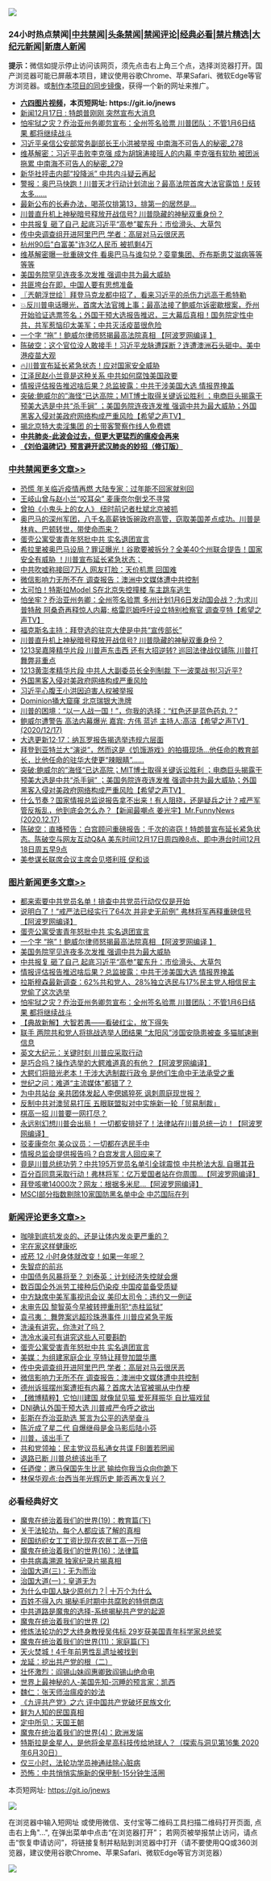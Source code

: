 ![](https://raw.githubusercontent.com/fqnews/bnews/master/64photo/fqnews-qr.jpg)

<div id="tt">
<h3>24小时热点禁闻|<a href="#%E4%B8%AD%E5%85%B1%E7%A6%81%E9%97%BB%E6%9B%B4%E5%A4%9A%E6%96%87%E7%AB%A0">中共禁闻</a>|<a href="#%E5%9B%BE%E7%89%87%E6%96%B0%E9%97%BB%E6%9B%B4%E5%A4%9A%E6%96%87%E7%AB%A0">头条禁闻</a>|<a href="#%E6%96%B0%E9%97%BB%E8%AF%84%E8%AE%BA%E6%9B%B4%E5%A4%9A%E6%96%87%E7%AB%A0">禁闻评论|<a href="#%E5%BF%85%E7%9C%8B%E7%BB%8F%E5%85%B8%E5%A5%BD%E6%96%87">经典必看|<a href="/video.md#%E7%A6%81%E7%89%87%E7%B2%BE%E9%80%89">禁片精选</a>|<a href="https://github.com/fqnews/djy/blob/master/gb/nf1351518.md#1">大纪元新闻</a>|<a href="https://github.com/fqnews/ntdtv/blob/master/gb/prog204.md#1">新唐人新闻</a></h3>
<div><b>提示：</b>微信如提示停止访问该网页，须先点击右上角三个点，选择浏览器打开。国产浏览器可能已屏蔽本项目，建议使用谷歌Chrome、苹果Safari、微软Edge等官方浏览器。或<a href="https://github.com/fqnews/bnews/blob/master/%E5%88%B6%E4%BD%9Cgit%E7%A6%81%E9%97%BB%E9%95%9C%E5%83%8F.md">制作本项目的同步镜像</a>，获得一个新的网址来推广。</div>
<ul>
<li><b><a href="http://d1.bdrive.tk/64.mp4" target="_blank">六四图片视频</a>，本页短网址: https://git.io/jnews</b></li>
<li><a href="/taiwannews/20201217/1449824.md">新闻12月17日 : 特朗普刚刚 突然宣布大消息</a></li>
<li><a href="/topimagenews/20201217/1449883.md">怕牢狱之灾？乔治亚州务卿忽宣布：全州签名验票 川普团队：不管1月6日结果 都将继续战斗</a></li>
<li><a href="/comments/20201217/1449901.md">习近平亲信公安部常务副部长王小洪被举报 中南海不可告人的秘密_278</a></li>
<li><a href="/comments/20201218/1449949.md">维基解密：习近平击败李克强 成为胡锦涛接班人的内幕 李克强有软肋 被团派拖累 中南海不可告人的秘密_279</a></li>
<li><a href="/cbnews/20201218/1450010.md">新华社抨击内部“投降派” 中共内斗疑云再起</a></li>
<li><a href="/bannedvideo/20201218/1450077.md">警报：奥巴马快跑！川普天才行动计划流出？最高法院首席大法官露馅！反转太多……</a></li>
<li><a href="/comments/20201217/1449771.md">最新公布的长寿办法，喝茶仅排第13，排第一的居然是...</a></li>
<li><a href="/cbnews/20201218/1450134.md">川普直升机上神秘暗号释放开战信号? 川普隐藏的神秘双重身份？</a></li>
<li><a href="/topimagenews/20201218/1449998.md">中共报复 砸了自己 起底习近平“高参”翟东升：市侩滑头、大草包</a></li>
<li><a href="/comments/20201218/1450241.md">传中央调查组开进阿里巴巴 学者：高层对马云很厌恶</a></li>
<li><a href="/cbnews/20201217/1449778.md">杭州90后"白富美"诈3亿人民币 被抓剩4万</a></li>
<li><a href="/cnnews/20201218/1450118.md">维基解密曝一批重磅文件 看奥巴马与谁勾兑？娈童集团、乔布斯患艾滋病等等等等</a></li>
<li><a href="/topimagenews/20201218/1450018.md">美国务院罕见连夜多次发推 强调中共为最大威胁</a></li>
<li><a href="/baitai/20201218/1450155.md">共匪垮台在即，中国人要有思想准备</a></li>
<li><a href="/ssgc/20201218/1450032.md">〖兲朝浮世绘〗拜登马克龙都中招了，看来习近平的杀伤力远高于希特勒</a></li>
<li><a href="/bannedvideo/20201218/1450246.md">💥反川普电话曝光，首席大法官摊上事；最高法接了鲍威尔诉密歇根案，乔州开始验证选票签名；外国干预大选报告推迟，三大幕后真相！国务院定性中共，共军惹恼印太美军；中共灭活疫苗很危险</a></li>
<li><a href="/topimagenews/20201218/1450139.md">一个字 “拖”！鲍威尔律师怒揭最高法院真相 【阿波罗网编译 】</a></li>
<li><a href="/cbnews/20201217/1449775.md">陈破空：这个官位没人敢接手！习近平龙脉遭踩断？连遭澳洲石头砸中。美中港疫苗大观</a></li>
<li><a href="/bannedvideo/20201217/1449822.md">🔥川普宣布延长紧急状态！应对国家安全威胁</a></li>
<li><a href="/cnnews/20201218/1450090.md">江泽民赵小兰竟是这种关系 中共如何腐蚀美国政要</a></li>
<li><a href="/topimagenews/20201218/1449985.md">情报评估报告推迟啥后果？总监披露：中共干涉美国大选 情报界掩盖</a></li>
<li><a href="/cbnews/20201218/1450092.md">突破:鲍威尔的”海怪“已达高院；MIT博士取得关键诉讼胜利 ；电商巨头揭露干预美大选是中共“杀手锏” ；美国务院连夜连发推 强调中共为最大威胁；外国黑客入侵对美政府网络构成严重风险【希望之声TV】</a></li>
<li><a href="/lifebaike/20201218/1450117.md">揭北京特大卖淫集团 的士带客警察作线人免费嫖</a></li>
<li><b><a href="/comments/20200211/1275071.md" target="_blank">中共肺炎-此波会过去，但更大更猛烈的瘟疫会再来</a></b></li>
<li><b><a href="/comments/20200207/1272816.md" target="_blank">《刘伯温碑记》预言避开武汉肺炎的妙招（修订版）</a></b></li>
</ul>
</div>

<div class="catlist">
<h3><a href="/cbnews/" target="_blank">中共禁闻</a><span><a href="/cbnews/" target="_blank" rel="nofollow">更多文章>></a></span></h3>
<ul>
<li><a href="/cbnews/20201218/1450347.md" target="_blank">恐慌 年关临近疫情再燃 大陆专家：过年能不回家就别回</a></li>
<li><a href="/cbnews/20201218/1450340.md" target="_blank">王岐山曾与赵小兰“咬耳朵” 麦康奈尔倒戈不寻常</a></li>
<li><a href="/cbnews/20201218/1450284.md" target="_blank">曾拍《小鬼头上的女人》 纽时前记者杜斌北京被抓</a></li>
<li><a href="/cbnews/20201218/1450276.md" target="_blank">奥巴马的深州军团，八千名高薪铁饭碗政府高管，窃取美国差点成功。川普是林肯、巴顿转世，带使命而来？</a></li>
<li><a href="/comments/20201218/1450254.md" target="_blank">蛋壳公寓受害青年怒批中共 实名退团宣言</a></li>
<li><a href="/cbnews/20201218/1450252.md" target="_blank">希拉里被奥巴马设局？罪证曝光！谷歌要被拆分？全美40个州联合提告！国家安全有威胁 ！川普宣布延长紧急状态；</a></li>
<li><a href="/cbnews/20201218/1450248.md" target="_blank">中共吹嘘称接回7万人 网友打脸：天价机票 回国难</a></li>
<li><a href="/comments/20201218/1450240.md" target="_blank">微信影响力无所不在 调查报告：澳洲中文媒体遭中共控制</a></li>
<li><a href="/cbnews/20201218/1450234.md" target="_blank">太可怕！特斯拉Model S在北京失控撞楼 车主跳车逃生</a></li>
<li><a href="/cbnews/20201218/1450214.md" target="_blank">怕坐牢？乔治亚州务卿：全州签名验票 多州计划1月6日发动国会战？;为求川普特赦 阿桑奇再释惊人内幕; 格雷厄姆呼吁设立特别检察官 调查亨特【希望之声TV】</a></li>
<li><a href="/cbnews/20201218/1450196.md" target="_blank">福克斯名主持：拜登选的驻京大使是中共“宣传部长”</a></li>
<li><a href="/cbnews/20201218/1450134.md" target="_blank">川普直升机上神秘暗号释放开战信号? 川普隐藏的神秘双重身份？</a></li>
<li><a href="/cbnews/20201218/1450189.md" target="_blank">1213吴嘉隆精华片段  川普声东击西 还有大招逆转?  巡回法律战仅铺陈 川普打舞弊非重点</a></li>
<li><a href="/cbnews/20201218/1450188.md" target="_blank">1213黄澎孝精华片段  中共人大副委员长全列制裁  下一波栗战书!习近平?</a></li>
<li><a href="/cbnews/20201218/1450179.md" target="_blank">外国黑客入侵对美政府网络构成严重风险</a></li>
<li><a href="/cbnews/20201218/1450178.md" target="_blank">习近平心腹王小洪因迫害人权被举报</a></li>
<li><a href="/cbnews/20201218/1450177.md" target="_blank">Dominion捅大窟窿 北京瑞银大洗牌</a></li>
<li><a href="/comments/20201218/1449926.md" target="_blank">川普的困境：“以一人战一国！”，你我的选择：“红色还是蓝色药丸？”</a></li>
<li><a href="/cbnews/20201218/1450131.md" target="_blank">鲍威尔遭警告 高法内幕爆光  嘉宾: 方伟 蓝述 主持人:高洁【希望之声TV】(2020/12/17)</a></li>
<li><a href="/cbnews/20201218/1450126.md" target="_blank">大选更新12·17：纳瓦罗报告揭选举违规六层面</a></li>
<li><a href="/comments/20201218/1449973.md" target="_blank">拜登到亚特兰大“演说”，然而这是《饥饿游戏》的拍摄现场…他任命的教育部长，比他任命的驻华大使更“辣眼睛”……</a></li>
<li><a href="/cbnews/20201218/1450092.md" target="_blank">突破:鲍威尔的”海怪“已达高院；MIT博士取得关键诉讼胜利 ；电商巨头揭露干预美大选是中共“杀手锏” ；美国务院连夜连发推 强调中共为最大威胁；外国黑客入侵对美政府网络构成严重风险【希望之声TV】</a></li>
<li><a href="/cbnews/20201218/1450071.md" target="_blank">什么节奏？国家情报总监说报告拿不出来！有人阻挠，还是疑兵之计？戒严军管反叛乱，他到底会怎么办？【新闻最嘲点 姜光宇】Mr.FunnyNews (2020.12.17)‬</a></li>
<li><a href="/cbnews/20201218/1450054.md" target="_blank">陈破空：直播预告：白宫顾问重磅报告：千次的盗窃！特朗普宣布延长紧急状态。陈破空与网友互动Q&amp;A 美东时间12月17日周四晚8点、即中港台时间12月18日周五早9点</a></li>
<li><a href="/cbnews/20201218/1450037.md" target="_blank">美参谋长联席会议主席会见塔利班 促和谈</a></li>

</ul>
</div>
<div class="catlist">
<h3><a href="/topimagenews/" target="_blank">图片新闻</a><span><a href="/topimagenews/" target="_blank" rel="nofollow">更多文章>></a></span></h3>
<ul>
<li><a href="/topimagenews/20201218/1450323.md" target="_blank">都来索要中共党员名单！排查中共党员行动仅仅是开始</a></li>
<li><a href="/topimagenews/20201218/1450305.md" target="_blank">说明白了！“戒严法已经实行了64次 并非史无前例” 弗林将军再释重磅信号 【阿波罗网编译】</a></li>
<li><a href="/comments/20201218/1450254.md" target="_blank">蛋壳公寓受害青年怒批中共 实名退团宣言</a></li>
<li><a href="/topimagenews/20201218/1450139.md" target="_blank">一个字 “拖”！鲍威尔律师怒揭最高法院真相 【阿波罗网编译 】</a></li>
<li><a href="/topimagenews/20201218/1450018.md" target="_blank">美国务院罕见连夜多次发推 强调中共为最大威胁</a></li>
<li><a href="/topimagenews/20201218/1449998.md" target="_blank">中共报复 砸了自己 起底习近平“高参”翟东升：市侩滑头、大草包</a></li>
<li><a href="/topimagenews/20201218/1449985.md" target="_blank">情报评估报告推迟啥后果？总监披露：中共干涉美国大选 情报界掩盖</a></li>
<li><a href="/topimagenews/20201218/1449954.md" target="_blank">拉斯穆森最新调查：62%共和党人、28%独立选民与17%民主党人相信民主党偷了这次选举</a></li>
<li><a href="/topimagenews/20201217/1449883.md" target="_blank">怕牢狱之灾？乔治亚州务卿忽宣布：全州签名验票 川普团队：不管1月6日结果 都将继续战斗</a></li>
<li><a href="/comments/20201217/1449706.md" target="_blank">【典故新解】大智若愚——看破红尘，放下得失</a></li>
<li><a href="/topimagenews/20201217/1449777.md" target="_blank">联手 两院共和党人将挑战选举人团结果 “太阳风”涉国安隐患被查 多猫腻速删信息</a></li>
<li><a href="/comments/20201217/1449731.md" target="_blank">英文大纪元：关键时刻 川普应采取行动</a></li>
<li><a href="/topimagenews/20201217/1449567.md" target="_blank">是巧合吗？操作选举的大鳄难道真的有他？【阿波罗网编译】</a></li>
<li><a href="/topimagenews/20201217/1449515.md" target="_blank">大鳄们将赔光老本！干涉大选制裁行政令 是他们生命中无法承受之重</a></li>
<li><a href="/comments/20201217/1449492.md" target="_blank">世纪之问：难道“主流媒体”都错了？</a></li>
<li><a href="/topimagenews/20201217/1449361.md" target="_blank">为中共站台 亲共团体发起人李偲嫣猝死 讽刺周庭现世报？</a></li>
<li><a href="/topimagenews/20201217/1449344.md" target="_blank">反制中共对澳贸易打压 五眼联盟拟对中实施新一轮「贸易制裁」</a></li>
<li><a href="/topimagenews/20201216/1449151.md" target="_blank">棋高一招 川普要一网打尽？</a></li>
<li><a href="/topimagenews/20201216/1449015.md" target="_blank">永远别幻想川普会出局！ 一切都安排好了！法律站在川普总统一边！【阿波罗网编译】</a></li>
<li><a href="/topimagenews/20201216/1449014.md" target="_blank">驳麦康奈尔 美众议员：一切都在选民手中</a></li>
<li><a href="/topimagenews/20201216/1448785.md" target="_blank">情报总监会提供报告吗？白宫发言人回应来了</a></li>
<li><a href="/topimagenews/20201216/1448784.md" target="_blank">竟是川普总统功劳？中共195万党员名单引全球震惊 中共枪法大乱 自曝其丑</a></li>
<li><a href="/topimagenews/20201216/1448783.md" target="_blank">百分百同意采取行动！弗林将军：亿万爱国者站在你周围…【阿波罗网编译】</a></li>
<li><a href="/topimagenews/20201216/1448782.md" target="_blank">拜登咳嗽14000次？网友：根据多米尼…【阿波罗网编译】</a></li>
<li><a href="/topimagenews/20201216/1448632.md" target="_blank">MSCI部分指数剔除10家国防黑名单中企 中芯国际在列</a></li>

</ul>
</div>
<div class="catlist">
<h3><a href="/comments/" target="_blank">新闻评论</a><span><a href="/comments/" target="_blank" rel="nofollow">更多文章>></a></span></h3>
<ul>
<li><a href="/comments/20201218/1450372.md" target="_blank">咖啡到底抗发炎的、还是让体内发炎更严重的？</a></li>
<li><a href="/comments/20201218/1450371.md" target="_blank">宅在家这样健康吃</a></li>
<li><a href="/comments/20201218/1450370.md" target="_blank">戒菸 12 小时身体就改变！如果一年呢？</a></li>
<li><a href="/comments/20201218/1450369.md" target="_blank">失智症的前兆</a></li>
<li><a href="/comments/20201218/1450359.md" target="_blank">中国债务风暴将至？ 刘泰英：计划经济失控就会爆</a></li>
<li><a href="/comments/20201218/1450334.md" target="_blank">数百国企外派劳工接种后仍染疫 中国疫苗备受质疑</a></li>
<li><a href="/comments/20201218/1450325.md" target="_blank">中方缺席中美军事视讯会议 美印太司令：违约又一例证</a></li>
<li><a href="/comments/20201218/1450306.md" target="_blank">未审先囚 黎智英今早被转押重刑犯“赤柱监狱”</a></li>
<li><a href="/comments/20201218/1450290.md" target="_blank">袁弓夷： 舞弊案远超珍珠港事件 川普应紧急平叛</a></li>
<li><a href="/comments/20201218/1450289.md" target="_blank">洗澡有讲究，你洗对了吗？</a></li>
<li><a href="/comments/20201218/1450288.md" target="_blank">洗冷水澡可有讲究这些人可要斟酌</a></li>
<li><a href="/comments/20201218/1450254.md" target="_blank">蛋壳公寓受害青年怒批中共 实名退团宣言</a></li>
<li><a href="/comments/20201218/1450250.md" target="_blank">美媒：为组建家庭企业 亨特让拜登加盟华鹰</a></li>
<li><a href="/comments/20201218/1450241.md" target="_blank">传中央调查组开进阿里巴巴 学者：高层对马云很厌恶</a></li>
<li><a href="/comments/20201218/1450240.md" target="_blank">微信影响力无所不在 调查报告：澳洲中文媒体遭中共控制</a></li>
<li><a href="/comments/20201218/1450237.md" target="_blank">德州诉摇摆州案遭拒有内幕？首席大法官被揭从中作梗</a></li>
<li><a href="/comments/20201218/1450223.md" target="_blank">【微博精粹】它怕川建国 就像鼠见猫 爱死拜振华 自比猫戏鼠</a></li>
<li><a href="/comments/20201218/1450222.md" target="_blank">DNI确认外国干预大选 川普戒严令呼之欲出</a></li>
<li><a href="/comments/20201218/1450219.md" target="_blank">彭斯在乔治亚助选 誓言为公平的选举奋斗</a></li>
<li><a href="/comments/20201218/1450205.md" target="_blank">陈沂成了星二代 自爆继母是金马影后陆小芬</a></li>
<li><a href="/comments/20201218/1450195.md" target="_blank">川普，该出手了</a></li>
<li><a href="/comments/20201218/1450192.md" target="_blank">共和党领袖：民主党议员私通女共谍 FBI置若罔闻</a></li>
<li><a href="/comments/20201218/1450184.md" target="_blank">退路已断 川普总统该出手了</a></li>
<li><a href="/comments/20201218/1450183.md" target="_blank">任迺俊：邀马保国先生比武 输给你我当众向你跪下</a></li>
<li><a href="/comments/20201218/1450182.md" target="_blank">林保华观点:台西当年光辉历史 能否再次复兴？</a></li>

</ul>
</div>

<div class="catlist">
<h3>必看经典好文</h3>
<ul>
<li><a href="/comments/20180716/972458.md" target="_blank">魔鬼在统治着我们的世界(19)：教育篇(下)</a></li>
<li><a href="/topimagenews/20161125/619230.md" target="_blank">关于法轮功，每个人都应该了解的真相</a></li>
<li><a href="/lifebaike/20200515/1328783.md" target="_blank">民国纺织女工工资比现在农民工高一万倍</a></li>
<li><a href="/topimagenews/20180615/958090.md" target="_blank">魔鬼在统治着我们的世界(16)：法律篇</a></li>
<li><a href="/ccpdope/20200412/1311165.md" target="_blank">中共病毒溯源 独家纪录片揭真相</a></li>
<li><a href="/cbnews/20180309/912114.md" target="_blank">治国大道(三)：无为而治</a></li>
<li><a href="/cbnews/20180307/911097.md" target="_blank">治国大道(一)：皇道无为</a></li>
<li><a href="/ssgc/20200715/1360940.md" target="_blank">为什么中国人缺少原创力？| 十万个为什么</a></li>
<li><a href="/lifebaike/20200711/1358994.md" target="_blank">百姓不得入内 揭秘毛时期中共腐败的特供商店</a></li>
<li><a href="/comments/20181209/1044543.md" target="_blank">中共道路是魔鬼的选择-系统揭秘共产党的起源</a></li>
<li><a href="/topimagenews/20180520/944940.md" target="_blank">魔鬼在统治着我们的世界 (2)</a></li>
<li><a href="/comments/20190517/1129285.md" target="_blank">修炼法轮功的芝大终身教授吴伟标 29岁获美国青年科学家总统奖</a></li>
<li><a href="/topimagenews/20180530/950691.md" target="_blank">魔鬼在统治着我们的世界(11)：家庭篇(下)</a></li>
<li><a href="/ccpdope/20181219/1049286.md" target="_blank">天火焚城！4千年前男性乱遗址被找到</a></li>
<li><a href="/comments/20200928/1404653.md" target="_blank">龙延：挖出共产党的根（二）</a></li>
<li><a href="/cbnews/20200727/1366904.md" target="_blank">壮怀激烈：阎锡山妹阎惠卿致阎锡山绝命电</a></li>
<li><a href="/comments/20200605/783244.md" target="_blank">世界上最神秘的人-美国先知-沉睡的预言家：凯西</a></li>
<li><a href="/comments/20200224/1282494.md" target="_blank">魏仁：张天师治瘟疫的妙法</a></li>
<li><a href="/bookonline/20131116/201050.md" target="_blank">《九评共产党》之六 评中国共产党破坏民族文化</a></li>
<li><a href="/comments/20200926/1403589.md" target="_blank">鲜为人知的民国真相</a></li>
<li><a href="/tculture/xiulian/20151111/470021.md" target="_blank">定中所见：天国王朝</a></li>
<li><a href="/topimagenews/20180522/946266.md" target="_blank">魔鬼在统治着我们的世界(4)：欧洲发端</a></li>
<li><a href="/comments/20200712/1359460.md" target="_blank">特斯拉是金星人，是他将金星高科技传给地球人？（探索与洞见第16集 2020年6月30日）</a></li>
<li><a href="/health/20170626/780270.md" target="_blank">仅三小时，法轮功学员神通祛除心脏病</a></li>
<li><a href="/baitai/20200711/1359005.md" target="_blank">恐怖：中共悄悄实施新的保甲制-15分钟生活圈</a></li>

</ul>
</div>

本页短网址: https://git.io/jnews

![](https://raw.githubusercontent.com/fqnews/bnews/master/64photo/fqnews-qr.jpg)

在浏览器中输入短网址 或使用微信、支付宝等二维码工具扫描二维码打开页面, 点击右上角"...", 在弹出菜单中点击“在浏览器打开”； 若网页被举报禁止访问，请点击“恢复申请访问”，将链接复制并粘贴到浏览器中打开（请不要使用QQ或360浏览器，建议使用谷歌Chrome、苹果Safari、微软Edge等官方浏览器）

![](https://raw.githubusercontent.com/fqnews/bnews/master/64photo/wx.jpg)